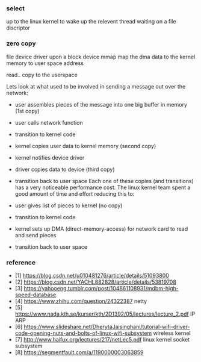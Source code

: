 ### select
up to the linux kernel to wake up the relevent thread waiting on a file discriptor

### zero copy
file device driver upon a block device
mmap map the dma data to the kernel memory to user space address

read.. copy to the userspace

Lets look at what used to be involved in sending a message out over the network:

* user assembles pieces of the message into one big buffer in memory (1st copy)
* user calls network function
* transition to kernel code
* kernel copies user data to kernel memory (second copy)
* kernel notifies device driver
* driver copies data to device (third copy)
* transition back to user space
Each one of these copies (and transitions) has a very noticeable performance cost. The linux kernel team spent a good amount of time and effort reducing this to:

* user gives list of pieces to kernel (no copy)
* transition to kernel code
* kernel sets up DMA (direct-memory-access) for network card to read and send pieces
* transition back to user space



### reference
* [1] https://blog.csdn.net/u010481276/article/details/51093800
* [2] https://blog.csdn.net/YACHL882828/article/details/53819708
* [3] https://yahooeng.tumblr.com/post/104861108931/mdbm-high-speed-database
* [4] https://www.zhihu.com/question/24322387 netty
* [5] https://www.nada.kth.se/kurser/kth/2D1392/05/lectures/lecture_2.pdf IP ARP
* [6] https://www.slideshare.net/DherytaJaisinghani/tutorial-wifi-driver-code-opening-nuts-and-bolts-of-linux-wifi-subsystem wireless kernel
* [7] http://www.haifux.org/lectures/217/netLec5.pdf linux kernel socket subsystem
* [8] https://segmentfault.com/a/1190000003063859
